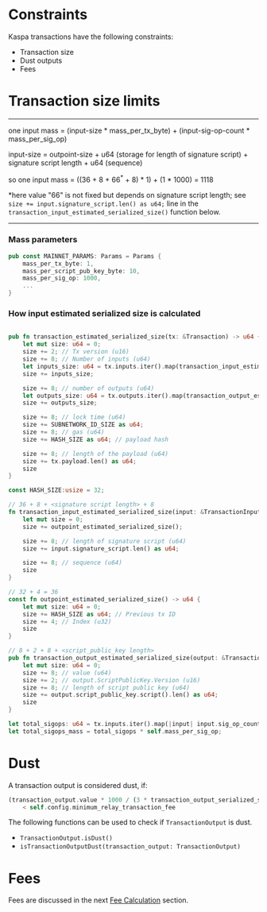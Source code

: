 # Constraints

Kaspa transactions have the following constraints:
- Transaction size
- Dust outputs
- Fees


# Transaction size limits



---
one input mass = (input-size * mass_per_tx_byte) + (input-sig-op-count * mass_per_sig_op) 

input-size = outpoint-size + u64 (storage for length of signature script) + signature script length + u64 (sequence)

so one input mass = ((36 + 8 + 66<sup>*</sup> + 8) * 1) + (1 * 1000) = 1118

*here value "66" is not fixed but depends on signature script length; see `size += input.signature_script.len() as u64;`
line in the `transaction_input_estimated_serialized_size()` function below.

---

### Mass parameters
```rust
pub const MAINNET_PARAMS: Params = Params {
    mass_per_tx_byte: 1,
    mass_per_script_pub_key_byte: 10,
    mass_per_sig_op: 1000,
    ...
}
```
### How input estimated serialized size is calculated

```rust

pub fn transaction_estimated_serialized_size(tx: &Transaction) -> u64 {
    let mut size: u64 = 0;
    size += 2; // Tx version (u16)
    size += 8; // Number of inputs (u64)
    let inputs_size: u64 = tx.inputs.iter().map(transaction_input_estimated_serialized_size).sum();
    size += inputs_size;

    size += 8; // number of outputs (u64)
    let outputs_size: u64 = tx.outputs.iter().map(transaction_output_estimated_serialized_size).sum();
    size += outputs_size;

    size += 8; // lock time (u64)
    size += SUBNETWORK_ID_SIZE as u64;
    size += 8; // gas (u64)
    size += HASH_SIZE as u64; // payload hash

    size += 8; // length of the payload (u64)
    size += tx.payload.len() as u64;
    size
}

const HASH_SIZE:usize = 32;

// 36 + 8 + <signature script length> + 8
fn transaction_input_estimated_serialized_size(input: &TransactionInput) -> u64 {
    let mut size = 0;
    size += outpoint_estimated_serialized_size();

    size += 8; // length of signature script (u64)
    size += input.signature_script.len() as u64;

    size += 8; // sequence (u64)
    size
}

// 32 + 4 = 36
const fn outpoint_estimated_serialized_size() -> u64 {
    let mut size: u64 = 0;
    size += HASH_SIZE as u64; // Previous tx ID
    size += 4; // Index (u32)
    size
}

// 8 + 2 + 8 + <script_public_key length>
pub fn transaction_output_estimated_serialized_size(output: &TransactionOutput) -> u64 {
    let mut size: u64 = 0;
    size += 8; // value (u64)
    size += 2; // output.ScriptPublicKey.Version (u16)
    size += 8; // length of script public key (u64)
    size += output.script_public_key.script().len() as u64;
    size
}

```

```rust
let total_sigops: u64 = tx.inputs.iter().map(|input| input.sig_op_count as u64).sum();
let total_sigops_mass = total_sigops * self.mass_per_sig_op;

```


# Dust

A transaction output is considered dust, if: 
```rust
(transaction_output.value * 1000 / (3 * transaction_output_serialized_size))
    < self.config.minimum_relay_transaction_fee
```

The following functions can be used to check if `TransactionOutput` is dust.
- `TransactionOutput.isDust()`
- `isTransactionOutputDust(transaction_output: TransactionOutput)`

# Fees

Fees are discussed in the next [Fee Calculation](./fee_calculation.md) section.